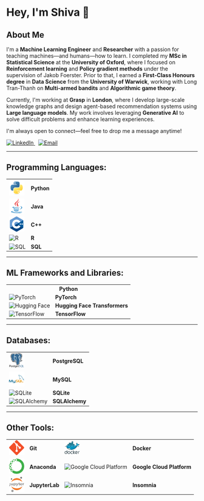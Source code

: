 # Hey, I'm Shiva 👋

## About Me
I'm a **Machine Learning Engineer** and **Researcher** with a passion for teaching machines—and humans—how to learn. I completed my **MSc in Statistical Science** at the **University of Oxford**, where I focused on **Reinforcement learning** and **Policy gradient methods** under the supervision of Jakob Foerster. Prior to that, I earned a **First-Class Honours degree** in **Data Science** from the **University of Warwick**, working with Long Tran-Thanh on **Multi-armed bandits** and **Algorithmic game theory**.

Currently, I'm working at **Grasp** in **London**, where I develop large-scale knowledge graphs and design agent-based recommendation systems using **Large language models**. My work involves leveraging **Generative AI** to solve difficult problems and enhance learning experiences.

I'm always open to connect—feel free to drop me a message anytime!

<p align="left"> 
  <a href="https://www.linkedin.com/in/shivakumarmahesh" target="_blank" rel="nofollow noreferrer"> 
    <img src="https://img.shields.io/badge/-LinkedIn-0077B5?style=flat&logo=Linkedin&logoColor=white" alt="LinkedIn"> 
  </a> 
  &nbsp; 
  <a href="mailto:shivakumar.mahesh1@gmail.com" target="_blank" rel="nofollow noreferrer"> 
    <img src="https://img.shields.io/badge/-Email-D14836?style=flat&logo=Gmail&logoColor=white" alt="Email"> 
  </a> 
</p>

---

## Programming Languages:
<table> 
  <tr> 
    <td> 
      <img src="https://raw.githubusercontent.com/devicons/devicon/master/icons/python/python-original.svg" alt="Python" width="40" height="40"/> 
    </td> 
    <td><b>Python</b></td> 
  </tr> 
  <tr> 
    <td> 
      <img src="https://raw.githubusercontent.com/devicons/devicon/master/icons/java/java-original.svg" alt="Java" width="40" height="40"/> 
    </td> 
    <td><b>Java</b></td> 
  </tr> 
  <tr> 
    <td> 
      <img src="https://raw.githubusercontent.com/devicons/devicon/master/icons/cplusplus/cplusplus-original.svg" alt="C++" width="40" height="40"/> 
    </td> 
    <td><b>C++</b></td> 
  </tr> 
  <tr> 
    <td> 
      <img src="https://www.vectorlogo.zone/logos/r-project/r-project-icon.svg" alt="R" width="40" height="40"/> 
    </td> 
    <td><b>R</b></td> 
  </tr> 
  <tr> 
    <td> 
      <img src="https://www.svgrepo.com/show/255832/sql.svg" alt="SQL" width="40" height="40"/> 
    </td> 
    <td><b>SQL</b></td> 
  </tr> 
</table>

---

## ML Frameworks and Libraries:
<table> 
  <tr> 
    <td colspan="2" align="center"><b>Python</b></td> 
  </tr> 
  <tr> 
    <td> 
      <img src="https://www.vectorlogo.zone/logos/pytorch/pytorch-icon.svg" alt="PyTorch" width="40" height="40"/> 
    </td> 
    <td><b>PyTorch</b></td> 
  </tr> 
  <tr> 
    <td> 
      <img src="https://huggingface.co/front/assets/huggingface_logo-noborder.svg" alt="Hugging Face" width="40" height="40"/> 
    </td> 
    <td><b>Hugging Face Transformers</b></td> 
  </tr> 
  <tr> 
    <td> 
      <img src="https://www.vectorlogo.zone/logos/tensorflow/tensorflow-icon.svg" alt="TensorFlow" width="40" height="40"/> 
    </td> 
    <td><b>TensorFlow</b></td> 
  </tr> 
</table>

---

## Databases:
<table> 
  <tr> 
    <td> 
      <img src="https://raw.githubusercontent.com/devicons/devicon/master/icons/postgresql/postgresql-original-wordmark.svg" alt="PostgreSQL" width="40" height="40"/> 
    </td> 
    <td><b>PostgreSQL</b></td> 
  </tr> 
  <tr> 
    <td> 
      <img src="https://raw.githubusercontent.com/devicons/devicon/master/icons/mysql/mysql-original-wordmark.svg" alt="MySQL" width="40" height="40"/> 
    </td> 
    <td><b>MySQL</b></td> 
  </tr> 
  <tr> 
    <td> 
      <img src="https://www.vectorlogo.zone/logos/sqlite/sqlite-icon.svg" alt="SQLite" width="40" height="40"/> 
    </td> 
    <td><b>SQLite</b></td> 
  </tr> 
  <tr> 
    <td> 
      <img src="https://www.sqlalchemy.org/img/sqla_logo.png" alt="SQLAlchemy" width="40" height="40"/> 
    </td> 
    <td><b>SQLAlchemy</b></td> 
  </tr> 
</table>

---

## Other Tools:
<table> 
  <tr> 
    <td> 
      <img src="https://raw.githubusercontent.com/devicons/devicon/master/icons/git/git-original.svg" alt="Git" width="40" height="40"/> 
    </td> 
    <td><b>Git</b></td> 
    <td> 
      <img src="https://raw.githubusercontent.com/devicons/devicon/master/icons/docker/docker-original-wordmark.svg" alt="Docker" width="40" height="40"/> 
    </td> 
    <td><b>Docker</b></td> 
  </tr> 
  <tr> 
    <td> 
      <img src="https://raw.githubusercontent.com/devicons/devicon/master/icons/anaconda/anaconda-original.svg" alt="Anaconda" width="40" height="40"/> 
    </td> 
    <td><b>Anaconda</b></td> 
    <td> 
      <img src="https://www.vectorlogo.zone/logos/google_cloud/google_cloud-icon.svg" alt="Google Cloud Platform" width="40" height="40"/> 
    </td> 
    <td><b>Google Cloud Platform</b></td> 
  </tr> 
  <tr> 
    <td> 
      <img src="https://raw.githubusercontent.com/devicons/devicon/master/icons/jupyter/jupyter-original-wordmark.svg" alt="JupyterLab" width="40" height="40"/> 
    </td> 
    <td><b>JupyterLab</b></td> 
    <td> 
      <img src="https://insomnia.rest/images/insomnia-logo.svg" alt="Insomnia" width="40" height="40"/> 
    </td> 
    <td><b>Insomnia</b></td> 
  </tr> 
</table>
